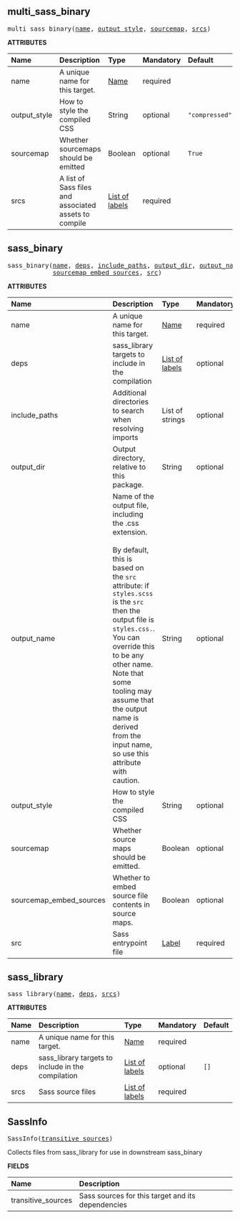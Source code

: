 <!-- Generated with Stardoc: http://skydoc.bazel.build -->



<a id="multi_sass_binary"></a>

## multi_sass_binary

<pre>
multi_sass_binary(<a href="#multi_sass_binary-name">name</a>, <a href="#multi_sass_binary-output_style">output_style</a>, <a href="#multi_sass_binary-sourcemap">sourcemap</a>, <a href="#multi_sass_binary-srcs">srcs</a>)
</pre>



**ATTRIBUTES**


| Name  | Description | Type | Mandatory | Default |
| :------------- | :------------- | :------------- | :------------- | :------------- |
| <a id="multi_sass_binary-name"></a>name |  A unique name for this target.   | <a href="https://bazel.build/concepts/labels#target-names">Name</a> | required |  |
| <a id="multi_sass_binary-output_style"></a>output_style |  How to style the compiled CSS   | String | optional | <code>"compressed"</code> |
| <a id="multi_sass_binary-sourcemap"></a>sourcemap |  Whether sourcemaps should be emitted   | Boolean | optional | <code>True</code> |
| <a id="multi_sass_binary-srcs"></a>srcs |  A list of Sass files and associated assets to compile   | <a href="https://bazel.build/concepts/labels">List of labels</a> | required |  |


<a id="sass_binary"></a>

## sass_binary

<pre>
sass_binary(<a href="#sass_binary-name">name</a>, <a href="#sass_binary-deps">deps</a>, <a href="#sass_binary-include_paths">include_paths</a>, <a href="#sass_binary-output_dir">output_dir</a>, <a href="#sass_binary-output_name">output_name</a>, <a href="#sass_binary-output_style">output_style</a>, <a href="#sass_binary-sourcemap">sourcemap</a>,
            <a href="#sass_binary-sourcemap_embed_sources">sourcemap_embed_sources</a>, <a href="#sass_binary-src">src</a>)
</pre>



**ATTRIBUTES**


| Name  | Description | Type | Mandatory | Default |
| :------------- | :------------- | :------------- | :------------- | :------------- |
| <a id="sass_binary-name"></a>name |  A unique name for this target.   | <a href="https://bazel.build/concepts/labels#target-names">Name</a> | required |  |
| <a id="sass_binary-deps"></a>deps |  sass_library targets to include in the compilation   | <a href="https://bazel.build/concepts/labels">List of labels</a> | optional | <code>[]</code> |
| <a id="sass_binary-include_paths"></a>include_paths |  Additional directories to search when resolving imports   | List of strings | optional | <code>[]</code> |
| <a id="sass_binary-output_dir"></a>output_dir |  Output directory, relative to this package.   | String | optional | <code>""</code> |
| <a id="sass_binary-output_name"></a>output_name |  Name of the output file, including the .css extension.<br><br>By default, this is based on the <code>src</code> attribute: if <code>styles.scss</code> is the <code>src</code> then the output file is <code>styles.css.</code>. You can override this to be any other name. Note that some tooling may assume that the output name is derived from the input name, so use this attribute with caution.   | String | optional | <code>""</code> |
| <a id="sass_binary-output_style"></a>output_style |  How to style the compiled CSS   | String | optional | <code>"compressed"</code> |
| <a id="sass_binary-sourcemap"></a>sourcemap |  Whether source maps should be emitted.   | Boolean | optional | <code>True</code> |
| <a id="sass_binary-sourcemap_embed_sources"></a>sourcemap_embed_sources |  Whether to embed source file contents in source maps.   | Boolean | optional | <code>False</code> |
| <a id="sass_binary-src"></a>src |  Sass entrypoint file   | <a href="https://bazel.build/concepts/labels">Label</a> | required |  |


<a id="sass_library"></a>

## sass_library

<pre>
sass_library(<a href="#sass_library-name">name</a>, <a href="#sass_library-deps">deps</a>, <a href="#sass_library-srcs">srcs</a>)
</pre>



**ATTRIBUTES**


| Name  | Description | Type | Mandatory | Default |
| :------------- | :------------- | :------------- | :------------- | :------------- |
| <a id="sass_library-name"></a>name |  A unique name for this target.   | <a href="https://bazel.build/concepts/labels#target-names">Name</a> | required |  |
| <a id="sass_library-deps"></a>deps |  sass_library targets to include in the compilation   | <a href="https://bazel.build/concepts/labels">List of labels</a> | optional | <code>[]</code> |
| <a id="sass_library-srcs"></a>srcs |  Sass source files   | <a href="https://bazel.build/concepts/labels">List of labels</a> | required |  |


<a id="SassInfo"></a>

## SassInfo

<pre>
SassInfo(<a href="#SassInfo-transitive_sources">transitive_sources</a>)
</pre>

Collects files from sass_library for use in downstream sass_binary

**FIELDS**


| Name  | Description |
| :------------- | :------------- |
| <a id="SassInfo-transitive_sources"></a>transitive_sources |  Sass sources for this target and its dependencies    |


